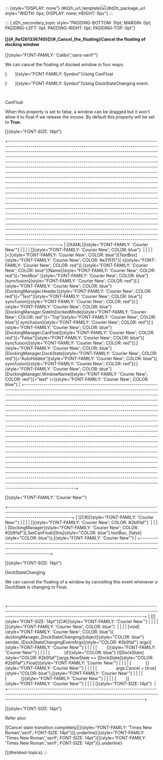 ::: {style="DISPLAY: none"}
[](ms-xhelp:///?Id=d2h_url_template){#d2h_url_template}![](!package_url!){#d2h_package_url style="WIDTH: 0px; DISPLAY: none; HEIGHT: 0px"}
:::

::: {.d2h_secondary_topic style="PADDING-BOTTOM: 10pt; MARGIN: 0pt; PADDING-LEFT: 0pt; PADDING-RIGHT: 0pt; PADDING-TOP: 0pt"}
#### []{#_Ref261336749}[]{#_Cancel_the_floating}Cancel the floating of docking window

[]{style="FONT-FAMILY: 'Calibri','sans-serif'"} 

We can cancel the floating of docked window in four ways:

[·      ]{style="FONT-FAMILY: Symbol"}Using CanFloat

[·      ]{style="FONT-FAMILY: Symbol"}Using DockStateChanging event.

 

CanFloat

When this property is set to false, a window can be dragged but it won't allow it to float if we release the mouse. By default this property will be set to **True.**

[]{style="FONT-SIZE: 14pt"} 

+--------------------------------------------------------------------------------------------------------------------------------------------------------------------------------------------------------------------------------------------------------------------------------------------------------------------------------------------------------------------------------------------------------------------------------------------------------------------------------------------------------------------------------------------------------------------------------------------------------------------------------------------------------------------------------------------------------------------------------------------------------------------------------------------------------------------------------------------------------------------------------------------------------------------------------------------------------------------------------------------------------------------------------------------------------------------------------------------------------------------------------------------------------------------------------------------------------------------------------------------------------------------------------------------------------------------------------------------------------------------------------------------------------------------------------------------------------------------------------------------------------------------------------------------------------------------------------------------------------------------------------------------------+
| [\[XAML\]]{style="FONT-FAMILY: 'Courier New'"}                                                                                                                                                                                                                                                                                                                                                                                                                                                                                                                                                                                                                                                                                                                                                                                                                                                                                                                                                                                                                                                                                                                                                                                                                                                                                                                                                                                                                                                                                                                                                                                                   |
|                                                                                                                                                                                                                                                                                                                                                                                                                                                                                                                                                                                                                                                                                                                                                                                                                                                                                                                                                                                                                                                                                                                                                                                                                                                                                                                                                                                                                                                                                                                                                                                                                                                  |
| []{style="FONT-FAMILY: 'Courier New'; COLOR: blue"}                                                                                                                                                                                                                                                                                                                                                                                                                                                                                                                                                                                                                                                                                                                                                                                                                                                                                                                                                                                                                                                                                                                                                                                                                                                                                                                                                                                                                                                                                                                                                                                              |
|                                                                                                                                                                                                                                                                                                                                                                                                                                                                                                                                                                                                                                                                                                                                                                                                                                                                                                                                                                                                                                                                                                                                                                                                                                                                                                                                                                                                                                                                                                                                                                                                                                                  |
| [\<]{style="FONT-FAMILY: 'Courier New'; COLOR: blue"}[TextBox]{style="FONT-FAMILY: 'Courier New'; COLOR: #a31515"}[ x]{style="FONT-FAMILY: 'Courier New'; COLOR: red"}[:]{style="FONT-FAMILY: 'Courier New'; COLOR: blue"}[Name]{style="FONT-FAMILY: 'Courier New'; COLOR: red"}[=\"textBox\" ]{style="FONT-FAMILY: 'Courier New'; COLOR: blue"}[syncfusion]{style="FONT-FAMILY: 'Courier New'; COLOR: red"}[:]{style="FONT-FAMILY: 'Courier New'; COLOR: blue"}[DockingManager.Header]{style="FONT-FAMILY: 'Courier New'; COLOR: red"}[=\"Text\"]{style="FONT-FAMILY: 'Courier New'; COLOR: blue"}[ syncfusion]{style="FONT-FAMILY: 'Courier New'; COLOR: red"}[:]{style="FONT-FAMILY: 'Courier New'; COLOR: blue"}[DockingManager.SideInDockedMode]{style="FONT-FAMILY: 'Courier New'; COLOR: red"}[=\"Top\"]{style="FONT-FAMILY: 'Courier New'; COLOR: blue"}[ syncfusion]{style="FONT-FAMILY: 'Courier New'; COLOR: red"}[:]{style="FONT-FAMILY: 'Courier New'; COLOR: blue"}[DockingManager.CanFloat]{style="FONT-FAMILY: 'Courier New'; COLOR: red"}[=\"False\"]{style="FONT-FAMILY: 'Courier New'; COLOR: blue"}[ syncfusion]{style="FONT-FAMILY: 'Courier New'; COLOR: red"}[:]{style="FONT-FAMILY: 'Courier New'; COLOR: blue"}[DockingManager.DockState]{style="FONT-FAMILY: 'Courier New'; COLOR: red"}[=\"AutoHidden\"]{style="FONT-FAMILY: 'Courier New'; COLOR: blue"}[ syncfusion]{style="FONT-FAMILY: 'Courier New'; COLOR: red"}[:]{style="FONT-FAMILY: 'Courier New'; COLOR: blue"}[DockingManager.WindowName]{style="FONT-FAMILY: 'Courier New'; COLOR: red"}[=\"text\" /\>]{style="FONT-FAMILY: 'Courier New'; COLOR: blue"} |
+--------------------------------------------------------------------------------------------------------------------------------------------------------------------------------------------------------------------------------------------------------------------------------------------------------------------------------------------------------------------------------------------------------------------------------------------------------------------------------------------------------------------------------------------------------------------------------------------------------------------------------------------------------------------------------------------------------------------------------------------------------------------------------------------------------------------------------------------------------------------------------------------------------------------------------------------------------------------------------------------------------------------------------------------------------------------------------------------------------------------------------------------------------------------------------------------------------------------------------------------------------------------------------------------------------------------------------------------------------------------------------------------------------------------------------------------------------------------------------------------------------------------------------------------------------------------------------------------------------------------------------------------------+

[]{style="FONT-FAMILY: 'Courier New'"} 

+--------------------------------------------------------------------------------------------------------------------------------------------------------------------------------------------+
| [\[C#\]]{style="FONT-FAMILY: 'Courier New'"}                                                                                                                                               |
|                                                                                                                                                                                            |
| []{style="FONT-FAMILY: 'Courier New'; COLOR: #2b91af"}                                                                                                                                     |
|                                                                                                                                                                                            |
| [DockingManager]{style="FONT-FAMILY: 'Courier New'; COLOR: #2b91af"}[.SetCanFloat([this]{style="COLOR: blue"}.textBox, [false]{style="COLOR: blue"});]{style="FONT-FAMILY: 'Courier New'"} |
+--------------------------------------------------------------------------------------------------------------------------------------------------------------------------------------------+

[]{style="FONT-SIZE: 14pt"} 

DockStateChanging

We can cancel the floating of a window by cancelling this event whenever a DockState is changing to Float.

 

+---------------------------------------------------------------------------------------------------------------------------------------------------------------------------------------------------------------------------------+
| [\[]{style="FONT-SIZE: 14pt"}[C#\]]{style="FONT-FAMILY: 'Courier New'"}                                                                                                                                                         |
|                                                                                                                                                                                                                                 |
| []{style="FONT-FAMILY: 'Courier New'; COLOR: blue"}                                                                                                                                                                             |
|                                                                                                                                                                                                                                 |
| [void]{style="FONT-FAMILY: 'Courier New'; COLOR: blue"}[ dockingManager_DockStateChanging([object]{style="COLOR: blue"} sender, [DockStateChangingEventArgs]{style="COLOR: #2b91af"} args)]{style="FONT-FAMILY: 'Courier New'"} |
|                                                                                                                                                                                                                                 |
| [        {]{style="FONT-FAMILY: 'Courier New'"}                                                                                                                                                                                 |
|                                                                                                                                                                                                                                 |
| [            [if]{style="COLOR: blue"} (([DockState]{style="COLOR: #2b91af"})args.NewState == [DockState]{style="COLOR: #2b91af"}.Float)]{style="FONT-FAMILY: 'Courier New'"}                                                   |
|                                                                                                                                                                                                                                 |
| [            {]{style="FONT-FAMILY: 'Courier New'"}                                                                                                                                                                             |
|                                                                                                                                                                                                                                 |
| [                args.Cancel = [true]{style="COLOR: blue"};]{style="FONT-FAMILY: 'Courier New'"}                                                                                                                                |
|                                                                                                                                                                                                                                 |
| [            }]{style="FONT-FAMILY: 'Courier New'"}                                                                                                                                                                             |
|                                                                                                                                                                                                                                 |
| [        }]{style="FONT-FAMILY: 'Courier New'"}                                                                                                                                                                                 |
|                                                                                                                                                                                                                                 |
| []{style="FONT-SIZE: 14pt"}                                                                                                                                                                                                     |
+---------------------------------------------------------------------------------------------------------------------------------------------------------------------------------------------------------------------------------+

[]{style="FONT-SIZE: 14pt"} 

Refer also:

[[Cancel state transition completely[[]{style="FONT-FAMILY: 'Times New Roman','serif'; FONT-SIZE: 14pt"}]{.underline}]{style="FONT-FAMILY: 'Times New Roman','serif'; FONT-SIZE: 14pt"}[]{style="FONT-FAMILY: 'Times New Roman','serif'; FONT-SIZE: 14pt"}]{.underline}

[]{#related-topics}
:::
